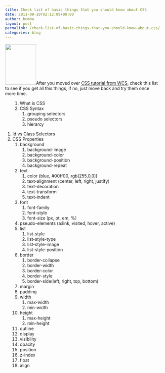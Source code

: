 ```yaml
---
title: Check list of basic things that you should know about CSS
date: 2011-09-10T02:12:09+00:00
author: bumbu
layout: post
permalink: /check-list-of-basic-things-that-you-should-know-about-css/
categories: blog
---
```

<a href="http://bumbu.me/wp-content/uploads/2012/07/w3css.png"><img class="alignright size-full wp-image-131" title="w3css" src="http://bumbu.me/wp-content/uploads/2012/07/w3css.png" alt="" width="100" height="131" /></a>After you moved over <a title="W3C School CSS Tutorial" href="http://www.w3schools.com/css/" target="_blank">CSS tutorial from WCS</a>, check this list to see if you get all this things, if no, just move back and try them once more time.
<ol>
<ol>
	<li>What is CSS</li>
	<li>CSS Syntax
<ol>
	<li>grouping selectors</li>
	<li>pseudo selectors</li>
	<li>hierarcy</li>
</ol>
</li>
</ol>
</ol>
<!--more-->
<ol>
	<li>Id vs Class Selectors</li>
	<li>CSS Properties
<ol>
	<li>background
<ol>
	<li>background-image</li>
	<li>background-color</li>
	<li>background-position</li>
	<li>background-repeat</li>
</ol>
</li>
	<li>text
<ol>
	<li>color (blue, #00ff00, rgb(255,0,0))</li>
	<li>text-alignment (center, left, right, justify)</li>
	<li>text-decoration</li>
	<li>text-transform</li>
	<li>text-indent</li>
</ol>
</li>
	<li>font
<ol>
	<li>font-family</li>
	<li>font-style</li>
	<li>font-size (px, pt, em, %)</li>
</ol>
</li>
	<li>pseudo-elements (a:link, visited, hover, active)</li>
	<li>list
<ol>
	<li>list-style</li>
	<li>list-style-type</li>
	<li>list-style-image</li>
	<li>list-style-position</li>
</ol>
</li>
	<li>border
<ol>
	<li>border-collapse</li>
	<li>border-width</li>
	<li>border-color</li>
	<li>border-style</li>
	<li>border-side(left, right, top, bottom)</li>
</ol>
</li>
	<li>margin</li>
	<li>padding</li>
	<li>width
<ol>
	<li>max-width</li>
	<li>min-width</li>
</ol>
</li>
	<li>height
<ol>
	<li>max-height</li>
	<li>min-height</li>
</ol>
</li>
	<li>outline</li>
	<li>display</li>
	<li>visibility</li>
	<li>opacity</li>
	<li>position</li>
	<li>z-index</li>
	<li>float</li>
	<li>align</li>
</ol>
</li>
</ol>
